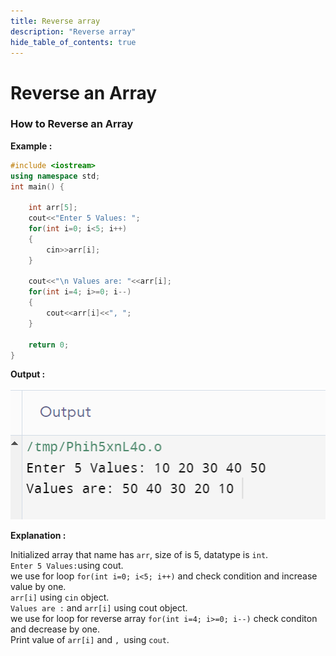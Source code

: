 ```yaml
---
title: Reverse array
description: "Reverse array"
hide_table_of_contents: true
---
```


# Reverse an Array

### How to Reverse an Array

**Example :**

```cpp showLineNumbers = "true"
#include <iostream>
using namespace std;
int main() {

    int arr[5];
    cout<<"Enter 5 Values: ";
    for(int i=0; i<5; i++)
    {
        cin>>arr[i];
    }

    cout<<"\n Values are: "<<arr[i];
    for(int i=4; i>=0; i--)
    {
        cout<<arr[i]<<", ";
    }

    return 0;
}
```

**Output :**

![output](output-2.png)

**Explanation :**

Initialized array that name has `arr`, size of is 5, datatype is `int`.<br/>
`Enter 5 Values:`using cout.<br/>
we use for loop `for(int i=0; i<5; i++)` and check condition and increase value by one.<br/>
`arr[i]` using `cin` object.<br/>
`Values are :` and `arr[i]` using cout object.<br/>
we use for loop for reverse array `for(int i=4; i>=0; i--)` check conditon and decrease by one.<br/>
Print value of `arr[i]` and `, `using `cout`.<br/>
